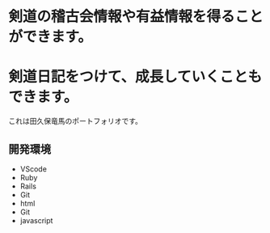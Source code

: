 # 剣道の稽古会情報や有益情報を得ることができます。
# 剣道日記をつけて、成長していくこともできます。

これは田久保竜馬のポートフォリオです。

## 開発環境

* VScode
* Ruby
* Rails
* Git
* html
* Git
* javascript
